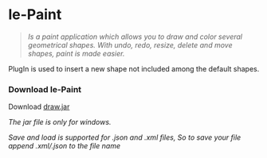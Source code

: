 # le-Paint

>_Is a paint application which allows you to draw and color several geometrical shapes. With undo, redo, resize, delete and move shapes, paint is made easier._

PlugIn is used to insert a new shape not included among the default shapes.

### Download le-Paint 

Download [draw.jar](https://github.com/ziyadelbanna/da-Paint/blob/master/draw.jar?raw=true)

_The jar file is only for windows._

_Save and load is supported for .json and .xml files, So to save your file append .xml/.json to the file name_
